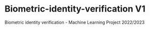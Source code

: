 # Biometric-identity-verification V1
Biometric identity verification - Machine Learning Project 2022/2023 
